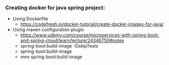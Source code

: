 ### Creating docker for java spring project:
  - Using Dockerfile
    - https://codefresh.io/docker-tutorial/create-docker-images-for-java/
  - Using maven configuration plugin
    - https://www.udemy.com/course/microservices-with-spring-boot-and-spring-cloud/learn/lecture/24346750#notes
    - spring-boot:build-image -DskipTests
    - spring-boot:build-image
    - mnv spring-boot:build-image
